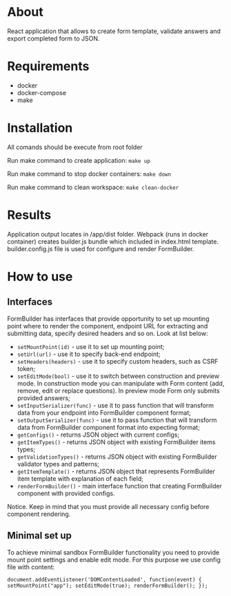 # About

React application that allows to create form template, validate answers and export completed form to JSON.

# Requirements

* docker
* docker-compose
* make

# Installation

All comands should be execute from root folder

Run make command to create application:
`make up`

Run make command to stop docker containers:
`make down`

Run make command to clean workspace:
`make clean-docker`

# Results

Application output locates in /app/dist folder. Webpack (runs in docker container) creates builder.js bundle which included in index.html template. builder.config.js file is used for configure and render FormBuilder.

# How to use

## Interfaces
FormBuilder has interfaces that provide opportunity to set up mounting point where to render the component, endpoint URL for extracting and submitting data, specify desired headers and so on. Look at list below:
* `setMountPoint(id)` - use it to set up mounting point;
* `setUrl(url)` - use it to specify back-end endpoint;
* `setHeaders(headers)` - use it to specify custom headers, such as CSRF token;
* `setEditMode(bool)` - use it to switch between construction and preview mode. In construction mode you can manipulate with Form content (add, remove, edit or replace questions). In preview mode Form only submits provided answers; 
* `setInputSerializer(func)` - use it to pass function that will transform data from your endpoint into FormBuilder component format;
* `setOutputSerializer(func)` - use it to pass function that will transform data from FormBuilder component format into expecting format;
* `getConfigs()` - returns JSON object with current configs;
* `getItemTypes()` - returns JSON object with existing FormBuilder items types;
* `getValidationTypes()` - returns JSON object with existing FormBuilder validator types and patterns;
* `getItemTemplate()` - returns JSON object that represents FormBuilder item template with explanation of each field;
* `renderFormBuilder()` - main interface function that creating FormBuilder component with provided configs.

Notice. Keep in mind that you must provide all necessary config before component rendering.

## Minimal set up
To achieve minimal sandbox FormBuilder functionality you need to provide mount point settings and enable edit mode. For this purpose we use config file with content:

`document.addEventListener('DOMContentLoaded', function(event) {
  setMountPoint("app");
  setEditMode(true);
  renderFormBuilder();
});`